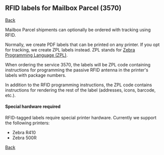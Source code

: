 ## RFID labels for Mailbox Parcel (3570)

[Back](../new)

Mailbox Parcel shipments can optionally be ordered with tracking using RFID.

Normally, we create PDF labels that can be printed on any printer. If you opt for tracking, we create ZPL labels instead. ZPL stands for [Zebra Programming Language (ZPL)](https://en.wikipedia.org/wiki/Zebra_(programming_language)).

When ordering the service 3570, the labels will be ZPL code containing instructions for programming the passive RFID antenna in the printer's labels with package numbers.

In addition to the RFID programming instructions, the ZPL code contains instructions for rendering the rest of the label (addresses, icons, barcode, etc.).

#### Special hardware required
RFID-tagged labels require special printer hardware. Currently we support the following printers:

- Zebra R410
- Zebra 500R
  
[Back](../new)
